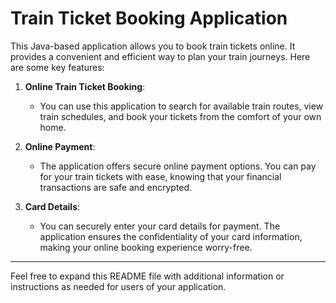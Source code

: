 

# Train Ticket Booking Application

This Java-based application allows you to book train tickets online. It provides a convenient and efficient way to plan your train journeys. Here are some key features:

1. **Online Train Ticket Booking**:
   - You can use this application to search for available train routes, view train schedules, and book your tickets from the comfort of your own home.

2. **Online Payment**:
   - The application offers secure online payment options. You can pay for your train tickets with ease, knowing that your financial transactions are safe and encrypted.

3. **Card Details**:
   - You can securely enter your card details for payment. The application ensures the confidentiality of your card information, making your online booking experience worry-free.

---

Feel free to expand this README file with additional information or instructions as needed for users of your application.
